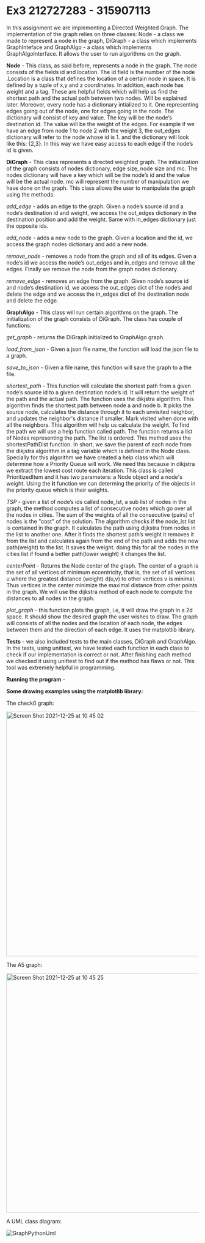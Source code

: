 # Ex3 212727283 - 315907113
In this assignment we are implementing a Directed Weighted Graph. The implementation of the graph relies on three classes: Node - a class we made to represent a node in the graph, DiGraph - a class which implements GraphInteface and GraphAlgo - a class which implements GraphAlgoInterface. It allows the user to run algorithms on the graph.

**Node** - This class, as said before, represents a node in the graph. The node consists of the fields id and location. The id field is the number of the node .Location is a class that defines the location of a certain node in space. It is defined by a tuple of x,y and z coordinates.
In addition, each node has weight and a tag. These are helpful fields which will help us find the shortest path and the actual path between two nodes. Will be explained later. Moreover, every node has a dictionary intialized to it. One representing edges going out of the node, one for edges going in the node. The dictionary will consist of key and value. The key will be the node’s destination id. The value will be the weight of the edges. For example if we have an edge from node 1 to node 2 with the weight 3, the out_edges dictionary will refer to the node whose id is 1. and the dictionary will look like this: {2,3}. In this way we have easy access to each edge if the node’s id is given.

**DiGraph** - This class represents a directed weighted graph. The initialization of the graph consists of nodes dictionary, edge size, node size and mc. The nodes dictionary will have a key which will be the node’s id and the value will be the actual node. mc will represent the number of manipulation we have done on the graph.
This class  allows the user to manipulate the graph using the methods:

*add_edge* - adds an edge to the graph. Given a node’s source id and a node’s destination id and weight, we access the out_edges dictionary in the destination 
position and add the weight. Same with in_edges dictionary just the opposite ids.

*add_node* - adds a new node to the graph. Given a location and the id, we access the graph nodes dictionary and add a new node.

*remove_node* - removes a node from the graph and all of its edges. Given a node’s id we access the node’s out_edges and in_edges and remove all the edges. Finally we remove the node from the graph nodes dictionary.

*remove_edge* - removes an edge from the graph. Given node’s source id and node’s destination id, we access the out_edges dict of the node’s and delete the edge and we access the in_edges dict of the destination node and delete the edge.

**GraphAlgo** - This class will run certain algorithms on the graph. The initialization of the graph consists of DiGraph. The class has couple of functions:

*get_graph* - returns the DiGraph initialized to GraphAlgo graph.

*load_from_json* - Given a json file name, the function will load the json file to a graph.

*save_to_json* - Given a file name, this function will save the graph to a the file.

*shortest_path* - This function will calculate the shortest path from a given node’s source id to a given destination node’s id. It will return the weight of the path and the actual path. The function uses the dikjstra algorithm. This algorithm finds the shortest path between node a and node b. It picks the source node, calculates the distance through it to each unvisited neighbor, and updates the neighbor's distance if smaller. Mark visited when done with all the neighbors. This algorithm will help us calculate the weight. To find the path we will use a help function called path. The function returns a list of Nodes representing the path. The list is ordered. This method uses the shortestPathDist function. In short, we save the parent of each node from the dikjstra algorithm in a tag variable which is defined in the Node class.
Specially for this algorithm we have created a help class which will determine how a Priority Queue will work. We need this because in dikjstra we extract the lowest cost route each iteration. This class is called PrioritizedItem and it has two parameters: a Node object and a node's weight. Using the __it__ function we can determing the priority of the objects in the priority queue which is their weights.

*TSP* - given a list of node’s ids called node_lst, a sub list of nodes in the graph, the method computes a list of consecutive nodes which go over all the nodes in cities. The sum of the weights of all the consecutive (pairs) of nodes is the "cost" of the solution.
The algorithm checks if the node_lst list is contained in the graph. It calculates the path using dijkstra from nodes in the list to another one. After it finds  the shortest path’s weight it  removes it from the list and calculates again from the end of the path and adds the new path(weight) to the list. It saves the weight. doing this for all the nodes in the cities list if found a better path(lower weight) it changes the list.

*centerPoint* - Returns the Node center of the graph. The center of a graph is the set of all vertices of minimum eccentricity, that is, the set of all vertices u where the greatest distance (weight) d(u,v) to other vertices v is minimal. Thus vertices in the center minimize the maximal distance from other points in the graph. We will use the dijkstra method of each node to compute the distances to all nodes in the graph.

*plot_graph* - this function plots the graph, i.e, it will draw the graph in a 2d space. It should show the desired graph the user wishes to draw. The graph will consists of all the nodes and the location of each node, the edges between them and the direction of each edge. It uses the matplotlib library.

**Tests** - we also included tests to the main classes, DiGraph and GraphAlgo. In the tests, using unittest, we have tested each function in each class to check if our implementation is correct or not. After finishing each method we checked it using unittest to find out if the method has flaws or not. This tool was extremely helpful in programming.

**Running the program** - 



**Some drawing examples using the matplotlib library:**

The check0 graph:


<img width="639" alt="Screen Shot 2021-12-25 at 10 45 02" src="https://user-images.githubusercontent.com/93202645/147381299-6bc861ad-0765-4b35-ab17-440428b9c965.png">

The A5 graph:


<img width="625" alt="Screen Shot 2021-12-25 at 10 45 25" src="https://user-images.githubusercontent.com/93202645/147381318-ca9795d7-c606-4a42-a459-b213d77d2aaa.png">


A UML class diagram:

![GraphPythonUml](https://user-images.githubusercontent.com/93202645/147381341-4241f84c-e7b3-42c1-a452-8c41f5d8b4ea.png)





